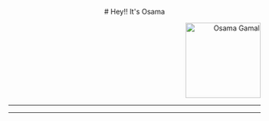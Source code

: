 <p align="center">
# Hey!! It's Osama </p>
<p align="right">
  <img src="https://github.com/user-attachments/assets/62fce6df-f97c-4831-b76a-6cf5cb70be82" alt="Osama Gamal" width="150" />
</p>

---
---
